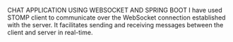 CHAT APPLICATION USING WEBSOCKET AND SPRING BOOT 
I have used  STOMP client to communicate over the WebSocket connection established with the server. It facilitates sending and receiving messages between the client and server in real-time.
